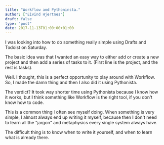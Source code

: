 ```yaml
---
title: "Workflow and Pythoninsta."
author: ["Eivind Hjertnes"]
draft: false
type: "post"
date: 2017-11-13T01:00:00+01:00
---
```


I was looking into how to do something really simple using Drafts and
Todoist on Saturday.

The basic idea was that I wanted an easy way to either add or create a
new project and then add a series of tasks to it. (First line is the
project, and the rest is tasks).

Well. I thought, this is a perfect opportunity to play around with
Workflow. So, I made the damn thing and then I also did it using
Pythonista.

The verdict? It took way shorter time using Pythonista because I know
how it works, but I think something like Workflow is the right tool, if
you don't know how to code.

This is a common thing I often see myself doing. When something is very
simple, I almost always end up writing it myself, because then I don't
need to learn all the "jargon" and metaphysics every single system
always have.

The difficult thing is to know when to write it yourself, and when to
learn what is already there.
